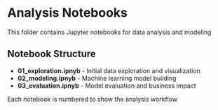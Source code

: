 # Analysis Notebooks 

This folder contains Jupyter notebooks for data analysis and modeling

## Notebook Structure 
- **01_exploration.ipnyb** - Initial data exploration and visualization 
- **02_modeling.ipnyb** - Machine learning model building
- **03_evaluation.ipnyb** - Model evaluation and business impact

Each notebook is numbered to show the analysis workflow
